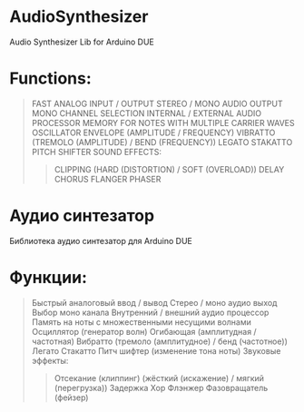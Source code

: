 # AudioSynthesizer
Audio Synthesizer Lib for Arduino DUE
# Functions:
> FAST ANALOG INPUT / OUTPUT
> STEREO / MONO AUDIO OUTPUT
> MONO CHANNEL SELECTION
> INTERNAL / EXTERNAL AUDIO PROCESSOR
> MEMORY FOR NOTES WITH MULTIPLE CARRIER WAVES
> OSCILLATOR
> ENVELOPE (AMPLITUDE / FREQUENCY)
> VIBRATTO (TREMOLO (AMPLITUDE) / BEND (FREQUENCY))
> LEGATO
> STAKATTO
 > PITCH SHIFTER
> SOUND EFFECTS:
> > CLIPPING (HARD (DISTORTION) / SOFT (OVERLOAD))
> > DELAY
> > CHORUS
> > FLANGER
> > PHASER
# Аудио синтезатор
Библиотека аудио синтезатор для Arduino DUE
# Функции:
> Быстрый аналоговый ввод / вывод
> Стерео / моно аудио выход
> Выбор моно канала
> Внутренний / внешний аудио процессор
> Память на ноты с множественными несущими волнами
> Осциллятор (генератор волн)
> Огибающая (амплитудная / частотная)
> Вибратто (тремоло (амплитудное) / бенд (частотное))
> Легато
> Стакатто
> Питч шифтер (изменение тона ноты)
> Звуковые эффекты:
> > Отсекание (клиппинг) (жёсткий (искажение) / мягкий (перегрузка))
> > Задержка
> > Хор
> > Флэнжер
> > Фазовращатель (фейзер)
